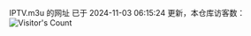 IPTV.m3u 的网址 已于 2024-11-03 06:15:24 更新，本仓库访客数：![Visitor's Count](https://profile-counter.glitch.me/hero1898_tv/count.svg)
